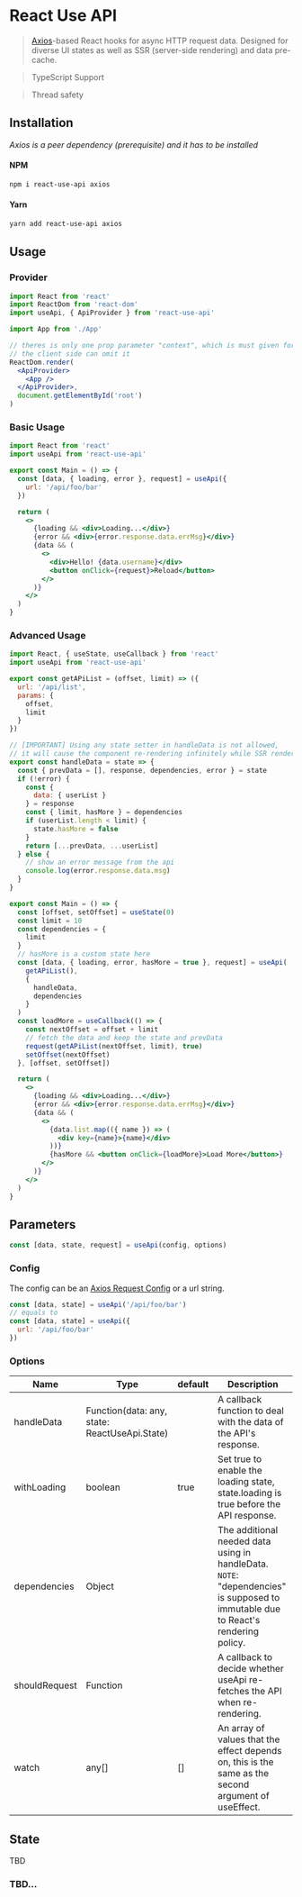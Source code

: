 # React Use API

> [Axios](https://github.com/axios/axios)-based React hooks for async HTTP request data. Designed for diverse UI states as well as SSR (server-side rendering) and data pre-cache.

> TypeScript Support

> Thread safety

## Installation

_Axios is a peer dependency (prerequisite) and it has to be installed_

#### NPM

```sh
npm i react-use-api axios
```

#### Yarn

```sh
yarn add react-use-api axios
```

## Usage

### Provider

```jsx
import React from 'react'
import ReactDom from 'react-dom'
import useApi, { ApiProvider } from 'react-use-api'

import App from './App'

// theres is only one prop parameter "context", which is must given for SSR,
// the client side can omit it
ReactDom.render(
  <ApiProvider>
    <App />
  </ApiProvider>,
  document.getElementById('root')
)
```

### Basic Usage

```jsx
import React from 'react'
import useApi from 'react-use-api'

export const Main = () => {
  const [data, { loading, error }, request] = useApi({
    url: '/api/foo/bar'
  })

  return (
    <>
      {loading && <div>Loading...</div>}
      {error && <div>{error.response.data.errMsg}</div>}
      {data && (
        <>
          <div>Hello! {data.username}</div>
          <button onClick={request}>Reload</button>
        </>
      )}
    </>
  )
}
```

### Advanced Usage

```jsx
import React, { useState, useCallback } from 'react'
import useApi from 'react-use-api'

export const getAPiList = (offset, limit) => ({
  url: '/api/list',
  params: {
    offset,
    limit
  }
})

// [IMPORTANT] Using any state setter in handleData is not allowed,
// it will cause the component re-rendering infinitely while SSR rendering.
export const handleData = state => {
  const { prevData = [], response, dependencies, error } = state
  if (!error) {
    const {
      data: { userList }
    } = response
    const { limit, hasMore } = dependencies
    if (userList.length < limit) {
      state.hasMore = false
    }
    return [...prevData, ...userList]
  } else {
    // show an error message from the api
    console.log(error.response.data.msg)
  }
}

export const Main = () => {
  const [offset, setOffset] = useState(0)
  const limit = 10
  const dependencies = {
    limit
  }
  // hasMore is a custom state here
  const [data, { loading, error, hasMore = true }, request] = useApi(
    getAPiList(),
    {
      handleData,
      dependencies
    }
  )
  const loadMore = useCallback(() => {
    const nextOffset = offset + limit
    // fetch the data and keep the state and prevData
    request(getAPiList(nextOffset, limit), true)
    setOffset(nextOffset)
  }, [offset, setOffset])

  return (
    <>
      {loading && <div>Loading...</div>}
      {error && <div>{error.response.data.errMsg}</div>}
      {data && (
        <>
          {data.list.map(({ name }) => (
            <div key={name}>{name}</div>
          ))}
          {hasMore && <button onClick={loadMore}>Load More</button>}
        </>
      )}
    </>
  )
}
```

## Parameters

```jsx
const [data, state, request] = useApi(config, options)
```

### Config

The config can be an [Axios Request Config](https://github.com/axios/axios#request-config) or a url string.

```jsx
const [data, state] = useApi('/api/foo/bar')
// equals to
const [data, state] = useApi({
  url: '/api/foo/bar'
})
```

### Options

| Name          | Type                                          | default | Description                                                                                                                      |
| ------------- | --------------------------------------------- | ------- | -------------------------------------------------------------------------------------------------------------------------------- |
| handleData    | Function(data: any, state: ReactUseApi.State) |         | A callback function to deal with the data of the API's response.                                                                 |
| withLoading   | boolean                                       | true    | Set true to enable the loading state, state.loading is true before the API response.                                             |
| dependencies  | Object                                        |         | The additional needed data using in handleData. `NOTE`: "dependencies" is supposed to immutable due to React's rendering policy. |
| shouldRequest | Function                                      |         | A callback to decide whether useApi re-fetches the API when re-rendering.                                                        |
| watch         | any[]                                         | []      | An array of values that the effect depends on, this is the same as the second argument of useEffect.                             |

## State

TBD

### TBD...
